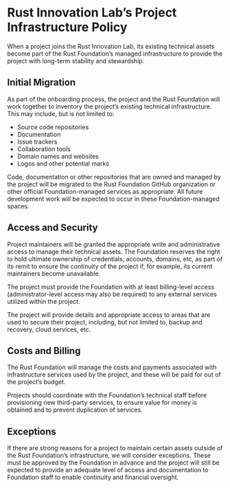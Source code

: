 # Rust Innovation Lab’s Project Infrastructure Policy

When a project joins the Rust Innovation Lab, its existing technical assets become part of the Rust Foundation’s managed infrastructure to provide the project with long-term stability and stewardship.

## Initial Migration

As part of the onboarding process, the project and the Rust Foundation will work together to inventory the project’s existing technical infrastructure. This may include, but is not limited to:
- Source code repositories
- Documentation
- Issue trackers
- Collaboration tools
- Domain names and websites
- Logos and other potential marks

Code, documentation or other repositories that are owned and managed by the project will be migrated to the Rust Foundation GitHub organization or other official Foundation-managed services as appropriate. All future development work will be expected to occur in these Foundation-managed spaces.

## Access and Security

Project maintainers will be granted the appropriate write and administrative access to manage their technical assets. The Foundation reserves the right to hold ultimate ownership of credentials, accounts, domains, etc, as part of its remit to ensure the continuity of the project if, for example, its current maintainers become unavailable.

The project must provide the Foundation with at least billing-level access (administrator-level access may also be required) to any external services utilized within the project.

The project will provide details and appropriate access to areas that are used to secure their project, including, but not limited to, backup and recovery, cloud services, etc.

## Costs and Billing

The Rust Foundation will manage the costs and payments associated with infrastructure services used by the project, and these will be paid for out of the project’s budget.

Projects should coordinate with the Foundation’s technical staff before provisioning new third-party services, to ensure value for money is obtained and to prevent duplication of services.

## Exceptions

If there are strong reasons for a project to maintain certain assets outside of the Rust Foundation’s infrastructure, we will consider exceptions. These must be approved by the Foundation in advance and the project will still be expected to provide an adequate level of access and documentation to Foundation staff to enable continuity and financial oversight.

